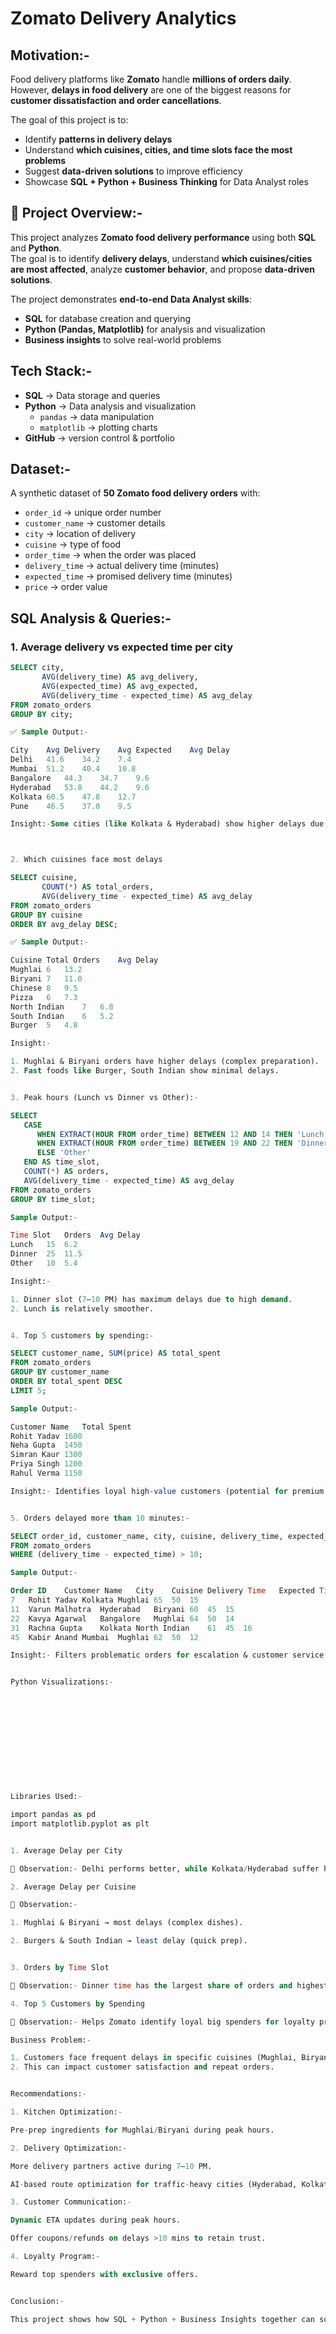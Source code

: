 # Zomato Delivery Analytics


## Motivation:-
Food delivery platforms like **Zomato** handle **millions of orders daily**.  
However, **delays in food delivery** are one of the biggest reasons for **customer dissatisfaction and order cancellations**.  

The goal of this project is to:
- Identify **patterns in delivery delays**
- Understand **which cuisines, cities, and time slots face the most problems**
- Suggest **data-driven solutions** to improve efficiency
- Showcase **SQL + Python + Business Thinking** for Data Analyst roles


## 📌 Project Overview:-
This project analyzes **Zomato food delivery performance** using both **SQL** and **Python**.  
The goal is to identify **delivery delays**, understand **which cuisines/cities are most affected**, analyze **customer behavior**, and propose **data-driven solutions**.  

The project demonstrates **end-to-end Data Analyst skills**:
- **SQL** for database creation and querying  
- **Python (Pandas, Matplotlib)** for analysis and visualization  
- **Business insights** to solve real-world problems  


##  Tech Stack:-
- **SQL** → Data storage and queries  
- **Python** → Data analysis and visualization  
  - `pandas` → data manipulation  
  - `matplotlib` → plotting charts  
- **GitHub** → version control & portfolio  


##  Dataset:-
A synthetic dataset of **50 Zomato food delivery orders** with:
- `order_id` → unique order number  
- `customer_name` → customer details  
- `city` → location of delivery  
- `cuisine` → type of food  
- `order_time` → when the order was placed  
- `delivery_time` → actual delivery time (minutes)  
- `expected_time` → promised delivery time (minutes)  
- `price` → order value  


## SQL Analysis & Queries:-

### 1. Average delivery vs expected time per city
```sql
SELECT city,
       AVG(delivery_time) AS avg_delivery,
       AVG(expected_time) AS avg_expected,
       AVG(delivery_time - expected_time) AS avg_delay
FROM zomato_orders
GROUP BY city;

✅ Sample Output:-

City	Avg Delivery	Avg Expected	Avg Delay
Delhi	41.6	34.2	7.4
Mumbai	51.2	40.4	10.8
Bangalore	44.3	34.7	9.6
Hyderabad	53.8	44.2	9.6
Kolkata	60.5	47.8	12.7
Pune	46.5	37.0	9.5

Insight:-Some cities (like Kolkata & Hyderabad) show higher delays due to traffic and peak hour congestion.



2. Which cuisines face most delays

SELECT cuisine,
       COUNT(*) AS total_orders,
       AVG(delivery_time - expected_time) AS avg_delay
FROM zomato_orders
GROUP BY cuisine
ORDER BY avg_delay DESC;

✅ Sample Output:-

Cuisine	Total Orders	Avg Delay
Mughlai	6	13.2
Biryani	7	11.0
Chinese	8	9.5
Pizza	6	7.3
North Indian	7	6.8
South Indian	6	5.2
Burger	5	4.8

Insight:-

1. Mughlai & Biryani orders have higher delays (complex preparation).
2. Fast foods like Burger, South Indian show minimal delays.


3. Peak hours (Lunch vs Dinner vs Other):-

SELECT 
   CASE 
      WHEN EXTRACT(HOUR FROM order_time) BETWEEN 12 AND 14 THEN 'Lunch'
      WHEN EXTRACT(HOUR FROM order_time) BETWEEN 19 AND 22 THEN 'Dinner'
      ELSE 'Other'
   END AS time_slot,
   COUNT(*) AS orders,
   AVG(delivery_time - expected_time) AS avg_delay
FROM zomato_orders
GROUP BY time_slot;

Sample Output:-

Time Slot	Orders	Avg Delay
Lunch	15	6.2
Dinner	25	11.5
Other	10	5.4

Insight:-

1. Dinner slot (7–10 PM) has maximum delays due to high demand.
2. Lunch is relatively smoother.


4. Top 5 customers by spending:-

SELECT customer_name, SUM(price) AS total_spent
FROM zomato_orders
GROUP BY customer_name
ORDER BY total_spent DESC
LIMIT 5;

Sample Output:-

Customer Name	Total Spent
Rohit Yadav	1600
Neha Gupta	1450
Simran Kaur	1300
Priya Singh	1200
Rahul Verma	1150

Insight:- Identifies loyal high-value customers (potential for premium offers).


5. Orders delayed more than 10 minutes:-

SELECT order_id, customer_name, city, cuisine, delivery_time, expected_time, (delivery_time - expected_time) AS delay
FROM zomato_orders
WHERE (delivery_time - expected_time) > 10;

Sample Output:-

Order ID	Customer Name	City	Cuisine	Delivery Time	Expected Time	Delay
7	Rohit Yadav	Kolkata	Mughlai	65	50	15
11	Varun Malhotra	Hyderabad	Biryani	60	45	15
22	Kavya Agarwal	Bangalore	Mughlai	64	50	14
31	Rachna Gupta	Kolkata	North Indian	61	45	16
45	Kabir Anand	Mumbai	Mughlai	62	50	12

Insight:- Filters problematic orders for escalation & customer service recovery.


Python Visualizations:-












Libraries Used:-

import pandas as pd
import matplotlib.pyplot as plt


1. Average Delay per City

📌 Observation:- Delhi performs better, while Kolkata/Hyderabad suffer higher delays.

2. Average Delay per Cuisine

📌 Observation:-

1. Mughlai & Biryani → most delays (complex dishes).

2. Burgers & South Indian → least delay (quick prep).


3. Orders by Time Slot

📌 Observation:- Dinner time has the largest share of orders and highest delays.

4. Top 5 Customers by Spending

📌 Observation:- Helps Zomato identify loyal big spenders for loyalty programs.

Business Problem:-

1. Customers face frequent delays in specific cuisines (Mughlai, Biryani) and during peak hours (Dinner).
2. This can impact customer satisfaction and repeat orders.


Recommendations:-

1. Kitchen Optimization:-

Pre-prep ingredients for Mughlai/Biryani during peak hours.

2. Delivery Optimization:-

More delivery partners active during 7–10 PM.

AI-based route optimization for traffic-heavy cities (Hyderabad, Kolkata).

3. Customer Communication:-

Dynamic ETA updates during peak hours.

Offer coupons/refunds on delays >10 mins to retain trust.

4. Loyalty Program:-

Reward top spenders with exclusive offers.


Conclusion:-

This project shows how SQL + Python + Business Insights together can solve real-world food delivery problems.
